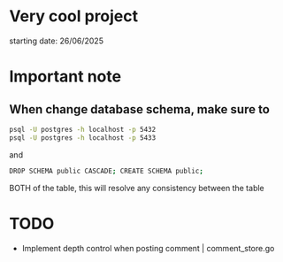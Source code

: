 # Very cool project

starting date: 26/06/2025

# Important note

## When change database schema, make sure to 
```bash
psql -U postgres -h localhost -p 5432
psql -U postgres -h localhost -p 5433
```
 and 
```bash
DROP SCHEMA public CASCADE; CREATE SCHEMA public;
```
BOTH of the table, this will resolve any consistency between the table



# TODO
- Implement depth control when posting comment | comment_store.go

